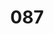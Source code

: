 ---
title: "087"
fact: "Tom Cruise divorced all three of his ex-wives when they turned 33 (Mimi Rogers, Nicole Kidman, Katie Holmes) and each is 11 years younger than the last."
---